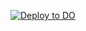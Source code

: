[![Deploy to DO](https://www.deploytodo.com/do-btn-blue.svg)](https://cloud.digitalocean.com/apps/new?repo=https://github.com/{Oscuras98}/{PRS}/tree/{main})
